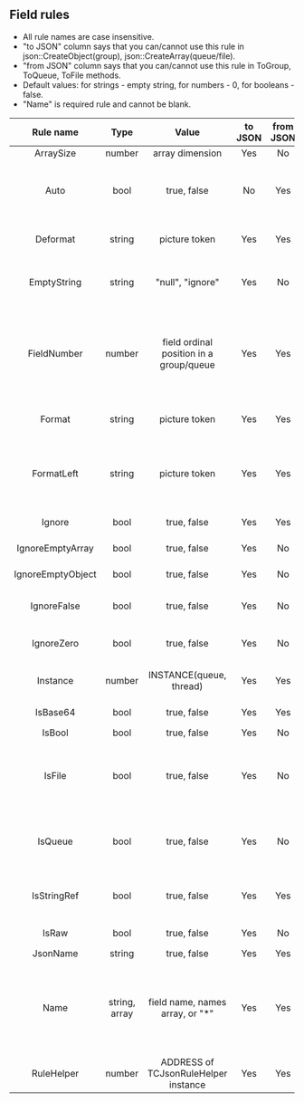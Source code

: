 ## Field rules
- All rule names are case insensitive.
- "to JSON" column says that you can/cannot use this rule in json::CreateObject(group), json::CreateArray(queue/file).
- "from JSON" column says that you can/cannot use this rule in ToGroup, ToQueue, ToFile methods.
- Default values: for strings - empty string, for numbers - 0, for booleans - false.
- "Name" is required rule and cannot be blank.


|   **Rule name**   | **Type**  |                **Value**                | **to JSON** | **from JSON** |                                                                        **Description**                                                                        |   |
|:-----------------:|:---------:|:---------------------------------------:|:-----------:|:-------------:|:-------------------------------------------------------------------------------------------------------------------------------------------------------------:|:-:|
| ArraySize         | number    | array dimension                         |     Yes     |       No      | DIM(1) issue fix.                                                                                                                                             |   |
| Auto              | bool      | true, false                             |      No     |      Yes      | field value must be assigned in AutoCB callback method,  most rules are not used.                                                                             |   |
| Deformat          | string    | picture token                           |     Yes     |      Yes      | call fld = DEFORMAT(value, picture).                                                                                                                          |   |
| EmptyString       | string    | "null", "ignore"                        |     Yes     |       No      | "null": create null object; "ignore": do not create empty string object.                                                                                      |   |
| FieldNumber       | number    | field ordinal position in a group/queue |     Yes     |      Yes      | an ordinal position of a field in a queue; if FieldNumber > 0 then json array  will be built from this field only and look like ["alpha", "beta"] or [1,2,3]. |   |
| Format            | string    | picture token                           |     Yes     |      Yes      | call fld = FORMAT(value, picture).                                                                                                                            |   |
| FormatLeft        | string    | picture token                           |     Yes     |      Yes      | call fld = LEFT(FORMAT(value, picture)).  FORMAT pads spaces on the left for numeric pictures.                                                                |   |
| Ignore            | bool      | true, false                             |     Yes     |      Yes      | do not process the field.                                                                                                                                     |   |
| IgnoreEmptyArray  | bool      | true, false                             |     Yes     |       No      | do not create empty arrays [].                                                                                                                                |   |
| IgnoreEmptyObject | bool      | true, false                             |     Yes     |       No      | do not create empty objects {}.                                                                                                                               |   |
| IgnoreFalse       | bool      | true, false                             |     Yes     |       No      | do not create bool object with 'false' value.                                                                                                                 |   |
| IgnoreZero        | bool      | true, false                             |     Yes     |       No      | do not create numeric object with 0 value.                                                                                                                    |   |
| Instance          | number    | INSTANCE(queue, thread)                 |     Yes     |      Yes      | value returned by INSTANCE(queue, thread).                                                                                                                    |   |
| IsBase64          | bool      | true, false                             |     Yes     |      Yes      | field is base64 encoded json string.                                                                                                                          |   |
| IsBool            | bool      | true, false                             |     Yes     |       No      | field is BOOLEAN.                                                                                                                                             |   |
| IsFile            | bool      | true, false                             |     Yes     |       No      | field is a filename, result is a file content.  Use "IsBase64":true to store the content as base64.                                                           |   |
| IsQueue           | bool      | true, false                             |     Yes     |       No      | field is a queue: create a json array. Next field must have a value of INSTANCE(queue).                                                                       |   |
| IsStringRef       | bool      | true, false                             |     Yes     |      Yes      | field is &STRING, assigned to static string or another variable.                                                                                              |   |
| IsRaw             | bool      | true, false                             |     Yes     |       No      | field is raw json string.                                                                                                                                     |   |
| JsonName          | string    | true, false                             |     Yes     |      Yes      | json item name.                                                                                                                                               |   |
| Name              | string, array| field name, names array, or "*"         |     Yes     |      Yes      | field name w/o prefix, an array of field names, or '*' for any field. Named options take precedence over those specified in an array.                                                                                                                    |   |
| RuleHelper        | number    | ADDRESS of TCJsonRuleHelper instance    |     Yes     |      Yes      | an address of the RuleHelper class instance.                                                                                                                  |   |
